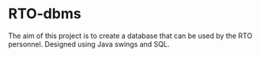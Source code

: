 # RTO-dbms
The aim of this project is to create a database that can be used by the RTO personnel. Designed using Java swings and SQL.
